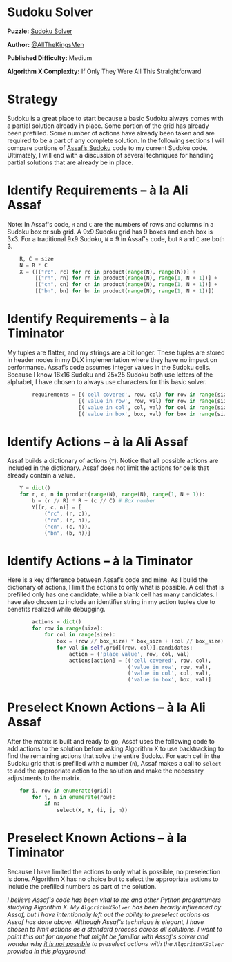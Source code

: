 # Sudoku Solver

__Puzzle:__ [Sudoku Solver](https://www.codingame.com/training/medium/sudoku-solver)

__Author:__ [@AllTheKingsMen](https://www.codingame.com/profile/571927d715f15c3dec7693f461e2a63c6671233)

__Published Difficulty:__ Medium

__Algorithm X Complexity:__ If Only They Were All This Straightforward

# Strategy

Sudoku is a great place to start because a basic Sudoku always comes with a partial solution already in place. Some portion of the grid has already been prefilled. Some number of actions have already been taken and are required to be a part of any complete solution. In the following sections I will compare portions of [Assaf’s Sudoku]( https://www.cs.mcgill.ca/~aassaf9/python/sudoku.txt) code to my current Sudoku code. Ultimately, I will end with a discussion of several techniques for handling partial solutions that are already be in place.

# Identify Requirements – à la Ali Assaf

Note: In Assaf's code, `R` and `C` are the numbers of rows and columns in a Sudoku box or sub grid. A 9x9 Sudoku grid has 9 boxes and each box is 3x3. For a traditional 9x9 Sudoku, `N` = 9 in Assaf's code, but `R` and `C` are both 3.

```python
    R, C = size
    N = R * C
    X = ([("rc", rc) for rc in product(range(N), range(N))] +
         [("rn", rn) for rn in product(range(N), range(1, N + 1))] +
         [("cn", cn) for cn in product(range(N), range(1, N + 1))] +
         [("bn", bn) for bn in product(range(N), range(1, N + 1))])
```

# Identify Requirements – à la Timinator

My tuples are flatter, and my strings are a bit longer. These tuples are stored in header nodes in my DLX implementation where they have no impact on performance. Assaf’s code assumes integer values in the Sudoku cells. Because I know 16x16 Sudoku and 25x25 Sudoku both use letters of the alphabet, I have chosen to always use characters for this basic solver.

```python
        requirements = [('cell covered', row, col) for row in range(size) for col in range(size)] + \
                       [('value in row', row, val) for row in range(size) for val in all_possible_values] + \
                       [('value in col', col, val) for col in range(size) for val in all_possible_values] + \
                       [('value in box', box, val) for box in range(size) for val in all_possible_values]
```

# Identify Actions – à la Ali Assaf

Assaf builds a dictionary of actions (`Y`). Notice that __all__ possible actions are included in the dictionary. Assaf does not limit the actions for cells that already contain a value.

```python 
    Y = dict()
    for r, c, n in product(range(N), range(N), range(1, N + 1)):
        b = (r // R) * R + (c // C) # Box number
        Y[(r, c, n)] = [
            ("rc", (r, c)),
            ("rn", (r, n)),
            ("cn", (c, n)),
            ("bn", (b, n))]
```

# Identify Actions – à la Timinator

Here is a key difference between Assaf’s code and mine. As I build the dictionary of actions, I limit the actions to only what is possible. A cell that is prefilled only has one candidate, while a blank cell has many candidates. I have also chosen to include an identifier string in my action tuples due to benefits realized while debugging.


```python
        actions = dict()
        for row in range(size):
            for col in range(size):
                box = (row // box_size) * box_size + (col // box_size) 
                for val in self.grid[(row, col)].candidates:
                    action = ('place value', row, col, val)
                    actions[action] = [('cell covered', row, col),
                                       ('value in row', row, val),
                                       ('value in col', col, val),
                                       ('value in box', box, val)]
```

# Preselect Known Actions – à la Ali Assaf

After the matrix is built and ready to go, Assaf uses the following code to add actions to the solution before asking Algorithm X to use backtracking to find the remaining actions that solve the entire Sudoku. For each cell in the Sudoku grid that is prefilled with a number (`n`), Assaf makes a call to `select` to add the appropriate action to the solution and make the necessary adjustments to the matrix.

```python
    for i, row in enumerate(grid):
        for j, n in enumerate(row):
            if n:
                select(X, Y, (i, j, n))
```

# Preselect Known Actions – à la Timinator

Because I have limited the actions to only what is possible, no preselection is done. Algorithm X has no choice but to select the appropriate actions to include the prefilled numbers as part of the solution.

_I believe Assaf's code has been vital to me and other Python programmers studying Algorithm X. My `AlgorithmXSolver` has been heavily influenced by Assaf, but I have intentionally left out the ability to preselect actions as Assaf has done above. Although Assaf's technique is elegant, I have chosen to limit actions as a standard process across all solutions. I want to point this out for anyone that might be familiar with Assaf's solver and wonder why <u>it is not possible</u> to preselect actions with the `AlgorithmXSolver` provided in this playground._
